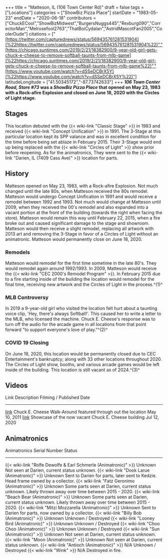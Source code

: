 +++
title = "Matteson, IL (106 Town Center Rd)"
draft = false
tags = ["Locations"]
categories = ["ShowBiz Pizza Place"]
startDate = "1983-05-23"
endDate = "2020-06-18"
contributors = ["ChuckECool","ShowBizMidwest","BurgersNuggs445","Rexburg090","CorrectorMan","Melrosefool2763","ThatBoiCydalan","AstridMascotFan2005","CoolerDude"]
citations = ["[https://twitter.com/capturednews/status/569435761281531904](%22https://twitter.com/capturednews/status/569435761281531904%22)","[https://chicago.suntimes.com/2019/2/21/18382900/9-year-old-girl-gets-chuck-e-cheese-to-remove-softball-taunts-from-mlb-game](%22https://chicago.suntimes.com/2019/2/21/18382900/9-year-old-girl-gets-chuck-e-cheese-to-remove-softball-taunts-from-mlb-game%22)","[https://www.youtube.com/watch?v=dSSeDCBrX5Y](%22https://www.youtube.com/watch?v=dSSeDCBrX5Y%22)"]
latitudeLongitude = ["41.50345172","-87.73742633"]
+++
***106 Town Center Road, Store #73* was a *ShowBiz Pizza Place* that opened on May 23, 1983 with a Rock-afire Explosion and closed on June 18, 2020 with the Circles of Light stage.**

## Stages

This location debuted with the {{< wiki-link "Classic Stage" >}} in 1983 and received {{< wiki-link "Concept Unification" >}} in 1991. The 3-Stage at this particular location kept its SPP valance and was in excellent condition for the time before being set ablaze in February 2015. Their 3-Stage would end up being replaced with the {{< wiki-link "Circles of Light" >}} show prior before reopening. As for the animatronics, They were sent to the {{< wiki-link "Darien, IL (7409 Cass Ave)" >}} location for parts.

## History

Matteson opened on May 23, 1983, with a Rock-afire Explosion. Not much changed until the late 80s, when Matteson received the 80s remodel. Matteson would undergo Concept Unification in 1991 and would receive a remodel between 1992 and 1993. Not much would change at Matteson until 2009, when they received the 00's remodel and also expanded into a vacant portion at the front of the building (towards the right when facing the store). Matteson would remain this way until February 22, 2015, when a fire broke out and caused significant damage to the stage and showroom. Matteson would then receive a slight remodel, replacing all artwork with 2013 art and removing the 3-Stage in favor of a Circles of Light without an animatronic. Matteson would permanently close on June 18, 2020.

### Remodels

Matteson would remodel for the first time sometime in the late 80's. They would remodel again around 1992/1993. In 2009, Matteson would receive the {{< wiki-link "CEC 2000's Remodel Program" >}}. In February 2015 due to a fire starting inside of the building the location would remodel for the final time, receiving new artwork and the Circles of Light in the process.^(1)^

### MLB Controversy

In 2019 a 9-year-old girl who visited the location felt hurt about a taunting voice clip, 'Hey, there's always Softball!'. This caused her to write a letter to the MLB, who licensed the machine. Chuck E. Cheese's response was to turn off the audio for the arcade game in all locations from that point forward "to support everyone's love of play."^(2)^

### COVID 19 Closing

On June 18, 2020, this location would be permanently closed due to CEC Entertainment's bankruptcy; along with 33 other locations throughout 2020. The Circles of Light show, booths, and various arcade games would be left inside of the building. This location is still vacant as of 2024.^(3)^

## Videos

  Link                                                  Description                                                     Filming / Published Date
  ----------------------------------------------------- --------------------------------------------------------------- --------------------------
  [link](https://www.youtube.com/watch?v=Hr8T5Wd6vlk)   Chuck E. Cheese Walk-Around featured through out the location   May 10, 2011
  [link](https://www.youtube.com/watch?v=dSSeDCBrX5Y)   Showcase of the now vacant Chuck E. Cheese building             Jul 12, 2020

## Animatronics

  Animatronics                                                          Serial Number   Status
  --------------------------------------------------------------------- --------------- ------------------------------------------------------------------------------------------------------
  {{< wiki-link "Rolfe Dewolfe & Earl Schmerle (Animatronic)" >}}   Unknown         Not seen at Darien, current status unknown.
  {{< wiki-link "Dook Larue (Animatronic)" >}}                      Unknown         Sent to Darien for parts, later sent to Kedzie. Head frame owned by a collector.
  {{< wiki-link "Fatz Geronimo (Animatronic)" >}}                   Unknown         Some parts seen at Darien, current status unknown. Likely thrown away over time between 2015 - 2020.
  {{< wiki-link "Beach Bear (Animatronic)" >}}                      Unknown         Some parts seen at Darien, current status unknown. Likely thrown away over time between 2015 - 2020.
  {{< wiki-link "Mitzi Mozzarella (Animatronic)" >}}                Unknown         Sent to Darien for parts, now owned by a collector.
  {{< wiki-link "Billy Bob (Animatronic)" >}}                       Unknown         Unknown / Destroyed
  {{< wiki-link "Looney Bird (Animatronic)" >}}                     Unknown         Unknown / Destroyed
  {{< wiki-link "Choo Choo (Animatronic)" >}}                       Unknown         Unknown / Destroyed
  {{< wiki-link "Sun (Animatronic)" >}}                             Unknown         Not seen at Darien, current status unknown.
  {{< wiki-link "Moon (Animatronic)" >}}                            Unknown         Not seen at Darien, current status unknown.
  {{< wiki-link "Antioch (Animatronic)" >}}                         N/A             Unknown / Destroyed
  {{< wiki-link "Wink" >}}                                          N/A             Destroyed in fire.
